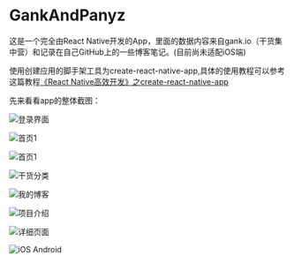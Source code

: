 # GankAndPanyz
这是一个完全由React Native开发的App，里面的数据内容来自gank.io（干货集中营）和记录在自己GitHub上的一些博客笔记。(目前尚未适配iOS端)

使用创建应用的脚手架工具为create-react-native-app,具体的使用教程可以参考这篇教程[《React Native高效开发》之create-react-native-app](https://juejin.im/post/58d8ef5f44d9040069444989)

先来看看app的整体截图：

![登录界面](http://upload-images.jianshu.io/upload_images/2355123-3c888af06e5bb278.png?imageMogr2/auto-orient/strip%7CimageView2/2/w/1240)

![首页1](http://upload-images.jianshu.io/upload_images/2355123-c44638b160aec5dc.jpg?imageMogr2/auto-orient/strip%7CimageView2/2/w/1240)

![首页1](http://upload-images.jianshu.io/upload_images/2355123-7b9b8c5d35674010.jpg?imageMogr2/auto-orient/strip%7CimageView2/2/w/1240)

![干货分类](http://upload-images.jianshu.io/upload_images/2355123-6a7865f4d0bddb56.png?imageMogr2/auto-orient/strip%7CimageView2/2/w/1240)

![我的博客](http://upload-images.jianshu.io/upload_images/2355123-23475f50bf2f68e2.png?imageMogr2/auto-orient/strip%7CimageView2/2/w/1240)

![项目介绍](http://upload-images.jianshu.io/upload_images/2355123-b3c713b117d653be.png?imageMogr2/auto-orient/strip%7CimageView2/2/w/1240)

![详细页面](http://upload-images.jianshu.io/upload_images/2355123-bc5e9e35b6dfacf2.png?imageMogr2/auto-orient/strip%7CimageView2/2/w/1240)

![iOS Android](http://upload-images.jianshu.io/upload_images/2355123-dce5a165c532f3bb.jpg?imageMogr2/auto-orient/strip%7CimageView2/2/w/1240)


